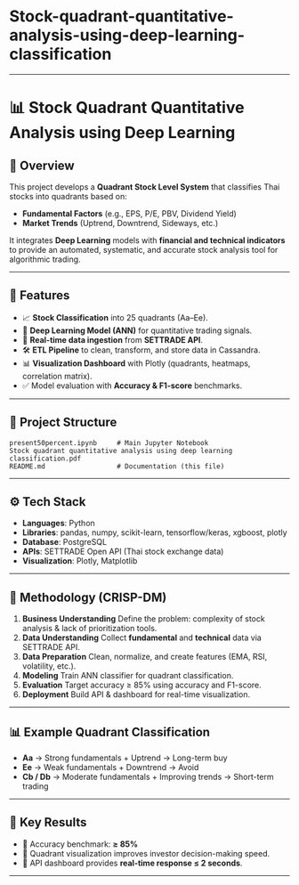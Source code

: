 # Stock-quadrant-quantitative-analysis-using-deep-learning-classification

---

# 📊 Stock Quadrant Quantitative Analysis using Deep Learning

## 📌 Overview

This project develops a **Quadrant Stock Level System** that classifies Thai stocks into quadrants based on:

* **Fundamental Factors** (e.g., EPS, P/E, PBV, Dividend Yield)
* **Market Trends** (Uptrend, Downtrend, Sideways, etc.)

It integrates **Deep Learning** models with **financial and technical indicators** to provide an automated, systematic, and accurate stock analysis tool for algorithmic trading.

---

## 🚀 Features

* 📈 **Stock Classification** into 25 quadrants (Aa–Ee).
* 🤖 **Deep Learning Model (ANN)** for quantitative trading signals.
* 🔄 **Real-time data ingestion** from **SETTRADE API**.
* 🛠️ **ETL Pipeline** to clean, transform, and store data in Cassandra.
* 📊 **Visualization Dashboard** with Plotly (quadrants, heatmaps, correlation matrix).
* ✅ Model evaluation with **Accuracy & F1-score** benchmarks.

---

## 📂 Project Structure

```
present50percent.ipynb     # Main Jupyter Notebook
Stock quadrant quantitative analysis using deep learning classification.pdf
README.md                  # Documentation (this file)
```

---

## ⚙️ Tech Stack

* **Languages**: Python
* **Libraries**: pandas, numpy, scikit-learn, tensorflow/keras, xgboost, plotly
* **Database**: PostgreSQL
* **APIs**: SETTRADE Open API (Thai stock exchange data)
* **Visualization**: Plotly, Matplotlib

---

## 🧪 Methodology (CRISP-DM)

1. **Business Understanding**
   Define the problem: complexity of stock analysis & lack of prioritization tools.
2. **Data Understanding**
   Collect **fundamental** and **technical** data via SETTRADE API.
3. **Data Preparation**
   Clean, normalize, and create features (EMA, RSI, volatility, etc.).
4. **Modeling**
   Train ANN classifier for quadrant classification.
5. **Evaluation**
   Target accuracy ≥ 85% using accuracy and F1-score.
6. **Deployment**
   Build API & dashboard for real-time visualization.

---

## 📊 Example Quadrant Classification

* **Aa** → Strong fundamentals + Uptrend → Long-term buy
* **Ee** → Weak fundamentals + Downtrend → Avoid
* **Cb / Db** → Moderate fundamentals + Improving trends → Short-term trading

---

## 🔑 Key Results

* 📌 Accuracy benchmark: **≥ 85%**
* 📌 Quadrant visualization improves investor decision-making speed.
* 📌 API dashboard provides **real-time response ≤ 2 seconds**.

---
